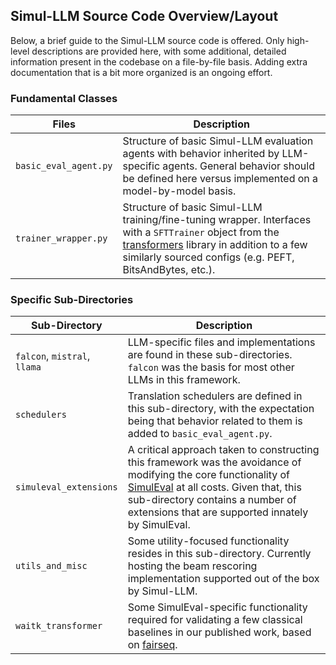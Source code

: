 ## Simul-LLM Source Code Overview/Layout

Below, a brief guide to the Simul-LLM source code is offered. Only high-level descriptions are provided here, with some additional, detailed information present in the codebase on a file-by-file basis. Adding extra documentation that is a bit more organized is an ongoing effort.

### Fundamental Classes

| Files | Description |
| --- | --- |
| `basic_eval_agent.py` | Structure of basic Simul-LLM evaluation agents with behavior inherited by LLM-specific agents. General behavior should be defined here versus implemented on a model-by-model basis. |
| `trainer_wrapper.py` | Structure of basic Simul-LLM training/fine-tuning wrapper. Interfaces with a `SFTTrainer` object from the [transformers](https://huggingface.co/docs/transformers/en/index) library in addition to a few similarly sourced configs (e.g. PEFT, BitsAndBytes, etc.). |


### Specific Sub-Directories
| Sub-Directory | Description |
| --- | --- |
| `falcon`, `mistral`, `llama` | LLM-specific files and implementations are found in these sub-directories. `falcon` was the basis for most other LLMs in this framework. |
| `schedulers` | Translation schedulers are defined in this sub-directory, with the expectation being that behavior related to them is added to `basic_eval_agent.py`. |
| `simuleval_extensions` | A critical approach taken to constructing this framework was the avoidance of modifying the core functionality of [SimulEval](https://github.com/facebookresearch/SimulEval) at all costs. Given that, this sub-directory contains a number of extensions that are supported innately by SimulEval. |
| `utils_and_misc` | Some utility-focused functionality resides in this sub-directory. Currently hosting the beam rescoring implementation supported out of the box by Simul-LLM. |
| `waitk_transformer` | Some SimulEval-specific functionality required for validating a few classical baselines in our published work, based on [fairseq](https://github.com/facebookresearch/fairseq). |
